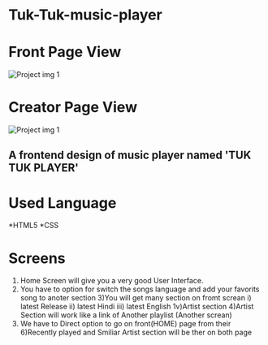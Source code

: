 # Tuk-Tuk-music-player

# Front Page View

![Project img 1](https://user-images.githubusercontent.com/54978121/182215817-b82e90b2-f2d1-4593-9d52-fb98069f6267.jpeg)

# Creator Page View

![Project img 1](https://user-images.githubusercontent.com/54978121/182216055-955d98ea-bf1b-4ea5-87a1-b974a2fb9e01.jpeg)


## A frontend design of music player named 'TUK TUK PLAYER'
# Used Language
   *HTML5
   *CSS

# Screens 
   1) Home Screen will give you a very good User Interface.
2) You have to option  for switch the songs language and add your favorits song to anoter section
3)You will get many section on fromt screan 
     i) latest Release
     ii) latest Hindi
     iii) latest English
     1v)Artist section
4)Artist Section will work like a link of Another playlist (Another screan)
5) We have to Direct option to go on front(HOME) page from their
6)Recently played and Smiliar Artist section will be ther on both page
